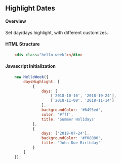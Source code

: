 ## Highlight Dates

#### Overview
Set day/days highlight, with different customizes.

#### HTML Structure
```html
    <div class="hello-week"></div>
```

#### Javascript Initialization
```js
    new HelloWeek({
        daysHighlight: [
            {
                days: [
                    ['2018-10-16', '2018-10-24'],
                    ['2018-11-08', '2018-11-14']
                ],
                backgroundColor: '#6495ed',
                color: '#fff',
                title: 'Summer Holidays'
            },
            {
                days: ['2018-07-24'],
                backgroundColor: '#f08080',
                title: 'John Doe Birthday'
            }
        ]
    });
```

